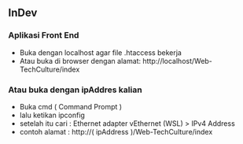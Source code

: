 ## InDev

### Aplikasi Front End

- Buka dengan localhost agar file .htaccess bekerja
- Atau buka di browser dengan alamat: http://localhost/Web-TechCulture/index

### Atau buka dengan ipAddres kalian

- Buka cmd ( Command Prompt ) 
- lalu ketikan ipconfig
- setelah itu cari : Ethernet adapter vEthernet (WSL) > IPv4 Address
- contoh alamat : http://( ipAddress )/Web-TechCulture/index
